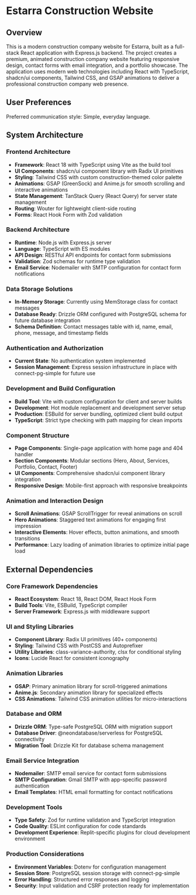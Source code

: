 # Estarra Construction Website

## Overview

This is a modern construction company website for Estarra, built as a full-stack React application with Express.js backend. The project creates a premium, animated construction company website featuring responsive design, contact forms with email integration, and a portfolio showcase. The application uses modern web technologies including React with TypeScript, shadcn/ui components, Tailwind CSS, and GSAP animations to deliver a professional construction company web presence.

## User Preferences

Preferred communication style: Simple, everyday language.

## System Architecture

### Frontend Architecture
- **Framework**: React 18 with TypeScript using Vite as the build tool
- **UI Components**: shadcn/ui component library with Radix UI primitives
- **Styling**: Tailwind CSS with custom construction-themed color palette
- **Animations**: GSAP (GreenSock) and Anime.js for smooth scrolling and interactive animations
- **State Management**: TanStack Query (React Query) for server state management
- **Routing**: Wouter for lightweight client-side routing
- **Forms**: React Hook Form with Zod validation

### Backend Architecture
- **Runtime**: Node.js with Express.js server
- **Language**: TypeScript with ES modules
- **API Design**: RESTful API endpoints for contact form submissions
- **Validation**: Zod schemas for runtime type validation
- **Email Service**: Nodemailer with SMTP configuration for contact form notifications

### Data Storage Solutions
- **In-Memory Storage**: Currently using MemStorage class for contact messages
- **Database Ready**: Drizzle ORM configured with PostgreSQL schema for future database integration
- **Schema Definition**: Contact messages table with id, name, email, phone, message, and timestamp fields

### Authentication and Authorization
- **Current State**: No authentication system implemented
- **Session Management**: Express session infrastructure in place with connect-pg-simple for future use

### Development and Build Configuration
- **Build Tool**: Vite with custom configuration for client and server builds
- **Development**: Hot module replacement and development server setup
- **Production**: ESBuild for server bundling, optimized client build output
- **TypeScript**: Strict type checking with path mapping for clean imports

### Component Structure
- **Page Components**: Single-page application with home page and 404 handler
- **Section Components**: Modular sections (Hero, About, Services, Portfolio, Contact, Footer)
- **UI Components**: Comprehensive shadcn/ui component library integration
- **Responsive Design**: Mobile-first approach with responsive breakpoints

### Animation and Interaction Design
- **Scroll Animations**: GSAP ScrollTrigger for reveal animations on scroll
- **Hero Animations**: Staggered text animations for engaging first impression
- **Interactive Elements**: Hover effects, button animations, and smooth transitions
- **Performance**: Lazy loading of animation libraries to optimize initial page load

## External Dependencies

### Core Framework Dependencies
- **React Ecosystem**: React 18, React DOM, React Hook Form
- **Build Tools**: Vite, ESBuild, TypeScript compiler
- **Server Framework**: Express.js with middleware support

### UI and Styling Libraries
- **Component Library**: Radix UI primitives (40+ components)
- **Styling**: Tailwind CSS with PostCSS and Autoprefixer
- **Utility Libraries**: class-variance-authority, clsx for conditional styling
- **Icons**: Lucide React for consistent iconography

### Animation Libraries
- **GSAP**: Primary animation library for scroll-triggered animations
- **Anime.js**: Secondary animation library for specialized effects
- **CSS Animations**: Tailwind CSS animation utilities for micro-interactions

### Database and ORM
- **Drizzle ORM**: Type-safe PostgreSQL ORM with migration support
- **Database Driver**: @neondatabase/serverless for PostgreSQL connectivity
- **Migration Tool**: Drizzle Kit for database schema management

### Email Service Integration
- **Nodemailer**: SMTP email service for contact form submissions
- **SMTP Configuration**: Gmail SMTP with app-specific password authentication
- **Email Templates**: HTML email formatting for contact notifications

### Development Tools
- **Type Safety**: Zod for runtime validation and TypeScript integration
- **Code Quality**: ESLint configuration for code standards
- **Development Experience**: Replit-specific plugins for cloud development environment

### Production Considerations
- **Environment Variables**: Dotenv for configuration management
- **Session Store**: PostgreSQL session storage with connect-pg-simple
- **Error Handling**: Structured error responses and logging
- **Security**: Input validation and CSRF protection ready for implementation